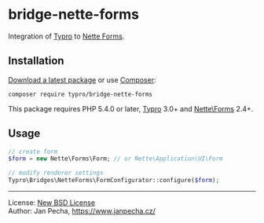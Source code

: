 
# bridge-nette-forms

Integration of [Typro](https://github.com/typro/typro) to [Nette Forms](https://github.com/nette/forms).


## Installation

[Download a latest package](https://github.com/typro/bridge-nette-forms/releases) or use [Composer](http://getcomposer.org/):

```
composer require typro/bridge-nette-forms
```

This package requires PHP 5.4.0 or later, [Typro](https://github.com/typro/typro) 3.0+ and [Nette\Forms](https://github.com/nette/forms) 2.4+.


## Usage

``` php
// create form
$form = new Nette\Forms\Form; // or Nette\Application\UI\Form

// modify renderer settings
Typro\Bridges\NetteForms\FormConfigurator::configure($form);
```

------------------------------

License: [New BSD License](license.md)
<br>Author: Jan Pecha, https://www.janpecha.cz/
